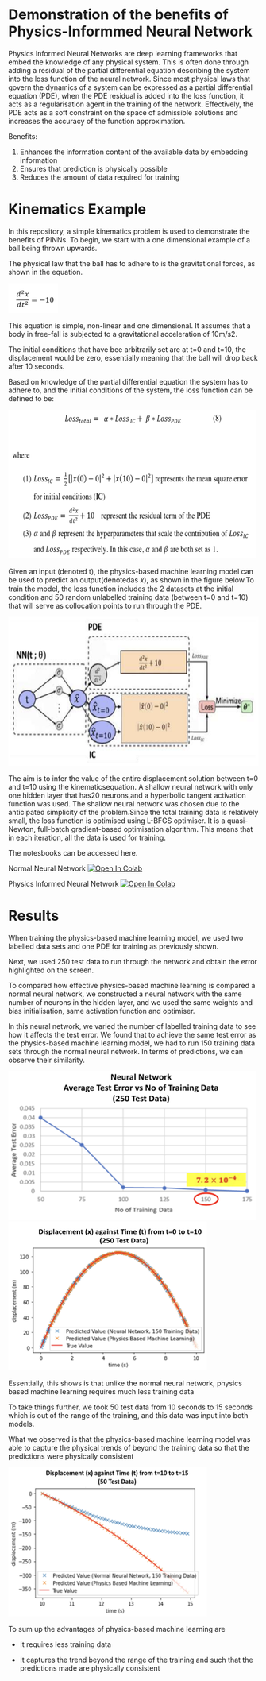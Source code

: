# Demonstration of the benefits of Physics-Informmed Neural Network

Physics Informed Neural Networks are deep learning frameworks that embed the knowledge of any physical system. This is often done through adding a residual of the partial differential equation describing the system into the loss function of the neural network. Since most physical laws that govern the dynamics of a system can be expressed as a partial differential equation (PDE), when the PDE residual is added into the loss function, it acts as a regularisation agent in the training of the network. 
Effectively, the PDE acts as a soft constraint on the space of admissible solutions and increases the accuracy of the function approximation.

Benefits:
1. Enhances the information content of the available data by embedding information
2. Ensures that prediction is physically possible
3. Reduces the amount of data required for training

# Kinematics Example

In this repository, a simple kinematics problem is used to demonstrate the benefits of PINNs. 
To begin, we start with a one dimensional example of a ball being thrown upwards.

The physical law that the ball has to adhere to is the gravitational forces, as shown in the equation.

<img src="https://github.com/nicholassung97/DemonstrationofPINNs/blob/main/image/Screenshot%202022-09-22%20at%202.10.46%20PM.png" width="100" height="60" />

This equation is simple, non-linear and one dimensional. It assumes that a body in free-fall is subjected to a gravitational acceleration of 10m/s2.

The initial conditions that have bee arbitrarily set are at t=0 and t=10, the displacement would be zero, essentially meaning that the ball will drop back after 10 seconds. 

Based on knowledge of the partial differential equation the system has to adhere to, and the initial conditions of the system, the loss function can be defined to be:

<img src="https://github.com/nicholassung97/DemonstrationofPINNs/blob/main/image/Screenshot%202022-09-22%20at%202.20.15%20PM.png" width="500" height="300" />

Given an input (denoted t), the physics-based machine learning model can be used to predict an output(denotedas 𝑥̂), as shown in the figure below.To train the model, the loss function includes the 2 datasets at the initial condition and 50 random unlabelled training data (between t=0 and t=10) that will serve as collocation points to run through the PDE. 


<img src="https://github.com/nicholassung97/DemonstrationofPINNs/blob/main/image/Screenshot%202022-09-22%20at%202.20.32%20PM.png" width="600" height="300" />

The aim is to infer the value of the entire displacement solution between t=0 and t=10 using the kinematicsequation. A shallow neural network with only one hidden layer that has20 neurons,and a hyperbolic tangent activation function was used. The shallow neural network was chosen due to the anticipated simplicity of the problem.Since the total training data is relatively small, the loss function is optimised using L-BFGS optimiser. It is a quasi-Newton, full-batch gradient-based optimisation algorithm. This means that in each iteration, all the data is used for training. 

The notesbooks can be accessed here.

Normal Neural Network
[![Open In Colab](https://colab.research.google.com/assets/colab-badge.svg)](https://github.com/nicholassung97/DemonstrationofPINNs/blob/main/1D_Kinematics_without_physics_equation_final.ipynb)

Physics Informed Neural Network
[![Open In Colab](https://colab.research.google.com/assets/colab-badge.svg)](https://github.com/nicholassung97/DemonstrationofPINNs/blob/main/1D_Kinematics_with_physics_equation_final.ipynb)

# Results
When training the physics-based machine learning model, we used two labelled data sets and one PDE for training as previously shown.​

Next, we used 250 test data to run through the network and obtain the error highlighted on the screen. ​

To compared how effective physics-based machine learning is compared a normal neural network, we constructed a neural network with the same number of neurons in the hidden layer, and we used the same weights and bias initialisation, same activation function and optimiser. ​

In this neural network, we varied the number of labelled training data to see how it affects the test error. We found that to achieve the same test error as the physics-based machine learning model, we had to run 150 training data sets through the normal neural network. In terms of predictions, we can observe their similarity.​

<img src="https://github.com/nicholassung97/DemonstrationofPINNs/blob/main/image/Screenshot%202022-09-22%20at%202.37.55%20PM.png" width="500" height="300" />


<img src="https://github.com/nicholassung97/DemonstrationofPINNs/blob/main/image/Screenshot%202022-09-22%20at%202.38.12%20PM.png" width="400" height="300" />

Essentially, this shows is that unlike the normal neural network, physics based machine learning requires much less training data​


To take things further, we took 50 test data from 10 seconds to 15 seconds which is out of the range of the training, and this data was input into both models.​

What we observed is that the physics-based machine learning model was able to capture the physical trends of beyond the training data so that the predictions were physically consistent​

<img src="https://github.com/nicholassung97/DemonstrationofPINNs/blob/main/image/Screenshot%202022-09-22%20at%202.38.41%20PM.png" width="400" height="300" />

To sum up the advantages of physics-based machine learning are​

- It requires less training data​

- It captures the trend beyond the range of the training and such that the predictions made are physically consistent​
